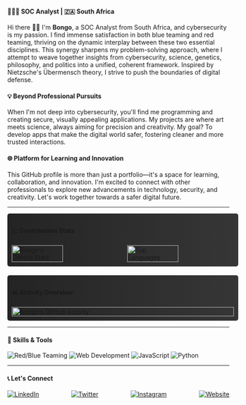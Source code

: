 #### 👨🏿‍💻 SOC Analyst | 🇿🇦 South Africa 

Hi there 👋🏾 I'm **Bongo**, a SOC Analyst from South Africa, and cybersecurity is my passion. I find immense satisfaction in both blue teaming and red teaming, thriving on the dynamic interplay between these two essential disciplines. This synergy sharpens my problem-solving approach, where I attempt to weave together insights from cybersecurity, science, genetics, philosophy, and politics into a unified, coherent framework. Inspired by Nietzsche's Übermensch theory, I strive to push the boundaries of digital defense.

#### 💡 Beyond Professional Pursuits

When I'm not deep into cybersecurity, you'll find me programming and creating secure, visually appealing applications. My projects are where art meets science, always aiming for precision and creativity. My goal? To develop apps that make the digital world safer, fostering cleaner and more trusted interactions.

#### 🌐 Platform for Learning and Innovation

This GitHub profile is more than just a portfolio—it's a space for learning, collaboration, and innovation. I'm excited to connect with other professionals to explore new advancements in technology, security, and creativity. Let's work together towards a safer digital future. 

---

<div style="display: flex; flex-direction: column; width: 100%;">

<div style="width: 100%; background: linear-gradient(90deg, rgba(36,36,36,1) 0%, rgba(54,54,54,1) 100%); padding: 10px; border-radius: 5px; margin-bottom: 10px;">

#### 📈 Contribution Stats

<div style="display: flex; justify-content: space-between; width: 100%;">
  <img src="https://github-readme-stats.vercel.app/api?username=b0n60&show_icons=true&theme=dark" alt="Bongo's GitHub Stats" style="width: 48%;">
  <img src="https://github-readme-stats.vercel.app/api/top-langs/?username=b0n60&layout=compact&theme=dark&count_private=true" alt="Top Languages" style="width: 48%;">
</div>

</div>

<div style="width: 100%; background: linear-gradient(90deg, rgba(36,36,36,1) 0%, rgba(54,54,54,1) 100%); padding: 10px; border-radius: 5px; margin-top: 10px;">

#### 📊 Activity Overview

<div style="display: flex; justify-content: space-between; width: 100%;">
  <img src="https://github-profile-summary-cards.vercel.app/api/cards/profile-details?username=b0n60&theme=dark" alt="Bongo's GitHub Activity" style="width: 100%;">
</div>

</div>

</div>

---

#### 🔧 Skills & Tools

![Red/Blue Teaming](https://img.shields.io/badge/Red/Blue%20Teaming-007ACC?style=for-the-badge&logo=teamspeak&logoColor=white)
![Web Development](https://img.shields.io/badge/Web%20Development-E34F26?style=for-the-badge&logo=html5&logoColor=white)
![JavaScript](https://img.shields.io/badge/JavaScript-F7DF1E?style=for-the-badge&logo=javascript&logoColor=white)
![Python](https://img.shields.io/badge/Python-3776AB?style=for-the-badge&logo=python&logoColor=white)

---

#### 📞 Let's Connect

<div style="display: flex; flex-wrap: wrap; justify-content: space-between;">
  <a href="https://www.linkedin.com/in/bongo-sijora/">
    <img src="https://img.shields.io/badge/LinkedIn-0A66C2?style=for-the-badge&logo=linkedin&logoColor=white" alt="LinkedIn">
  </a>
  <a href="https://twitter.com/sudo_bongo?s=09">
    <img src="https://img.shields.io/badge/Twitter-1DA1F2?style=for-the-badge&logo=twitter&logoColor=white" alt="Twitter">
  </a>
  <a href="https://www.instagram.com/YOUR_INSTAGRAM_HANDLE">
    <img src="https://img.shields.io/badge/Instagram-E4405F?style=for-the-badge&logo=instagram&logoColor=white" alt="Instagram">
  </a>
  <a href="https://YOUR_WEBSITE_URL">
    <img src="https://img.shields.io/badge/Website-000000?style=for-the-badge&logo=web&logoColor=white" alt="Website">
  </a>
</div>
